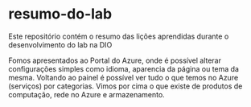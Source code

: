 # resumo-do-lab
Este repositório contém o resumo das lições aprendidas durante o desenvolvimento do lab na DIO

  Fomos apresentados ao Portal do Azure, onde é possível alterar configurações simples como idioma, aparencia da página ou tema da mesma. Voltando ao painel é possível ver tudo o que temos no Azure (serviços) por categorias. Vimos por cima o que existe de produtos de computação, rede no Azure e armazenamento.
